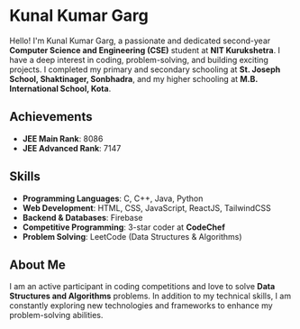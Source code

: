 # Kunal Kumar Garg

Hello! I'm Kunal Kumar Garg, a passionate and dedicated second-year **Computer Science and Engineering (CSE)** student at **NIT Kurukshetra**. I have a deep interest in coding, problem-solving, and building exciting projects. I completed my primary and secondary schooling at **St. Joseph School, Shaktinager, Sonbhadra**, and my higher schooling at **M.B. International School, Kota**.

## Achievements

- **JEE Main Rank**: 8086
- **JEE Advanced Rank**: 7147

## Skills

- **Programming Languages**: C, C++, Java, Python
- **Web Development**: HTML, CSS, JavaScript, ReactJS, TailwindCSS
- **Backend & Databases**: Firebase
- **Competitive Programming**: 3-star coder at **CodeChef**
- **Problem Solving**: LeetCode (Data Structures & Algorithms)

## About Me

I am an active participant in coding competitions and love to solve **Data Structures and Algorithms** problems. In addition to my technical skills, I am constantly exploring new technologies and frameworks to enhance my problem-solving abilities.


